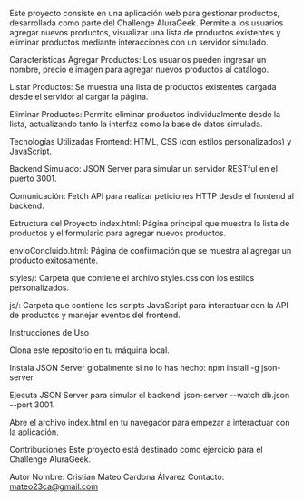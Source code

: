Este proyecto consiste en una aplicación web para gestionar productos, desarrollada como parte del Challenge AluraGeek. Permite a los usuarios agregar nuevos productos, visualizar una lista de productos existentes y eliminar productos mediante interacciones con un servidor simulado.

Características
Agregar Productos: Los usuarios pueden ingresar un nombre, precio e imagen para agregar nuevos productos al catálogo.

Listar Productos: Se muestra una lista de productos existentes cargada desde el servidor al cargar la página.

Eliminar Productos: Permite eliminar productos individualmente desde la lista, actualizando tanto la interfaz como la base de datos simulada.

Tecnologías Utilizadas
Frontend: HTML, CSS (con estilos personalizados) y JavaScript.

Backend Simulado: JSON Server para simular un servidor RESTful en el puerto 3001.

Comunicación: Fetch API para realizar peticiones HTTP desde el frontend al backend.

Estructura del Proyecto
index.html: Página principal que muestra la lista de productos y el formulario para agregar nuevos productos.

envioConcluido.html: Página de confirmación que se muestra al agregar un producto exitosamente.

styles/: Carpeta que contiene el archivo styles.css con los estilos personalizados.

js/: Carpeta que contiene los scripts JavaScript para interactuar con la API de productos y manejar eventos del frontend.

Instrucciones de Uso

Clona este repositorio en tu máquina local.

Instala JSON Server globalmente si no lo has hecho: npm install -g json-server.

Ejecuta JSON Server para simular el backend: json-server --watch db.json --port 3001.

Abre el archivo index.html en tu navegador para empezar a interactuar con la aplicación.

Contribuciones
Este proyecto está destinado como ejercicio para el Challenge AluraGeek.

Autor
Nombre: Cristian Mateo Cardona Álvarez
Contacto: mateo23ca@gmail.com